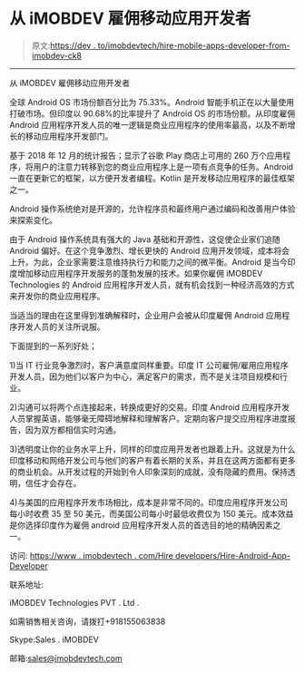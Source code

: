 # 从 iMOBDEV 雇佣移动应用开发者

> 原文:[https://dev . to/imobdevtech/hire-mobile-apps-developer-from-imobdev-ck8](https://dev.to/imobdevtech/hire-mobile-apps-developer-from-imobdev-ck8)

* * *

从 iMOBDEV 雇佣移动应用开发者

全球 Android OS 市场份额百分比为 75.33%。Android 智能手机正在以大量使用打破市场。但印度以 90.68%的比率提升了 Android OS 的市场份额。从印度雇佣 Android 应用程序开发人员的唯一逻辑是商业应用程序的使用率最高，以及不断增长的移动应用程序开发部门。

基于 2018 年 12 月的统计报告；显示了谷歌 Play 商店上可用的 260 万个应用程序，将用户的注意力转移到您的商业应用程序上是一项有点竞争的任务。Android 一直在更新它的框架，以方便开发者编程。Kotlin 是开发移动应用程序的最佳框架之一。

Android 操作系统绝对是开源的，允许程序员和最终用户通过编码和改善用户体验来探索变化。

由于 Android 操作系统具有强大的 Java 基础和开源性，这促使企业家们追随 Android 偏好。在这个竞争激烈、增长更快的 Android 应用开发领域，成本将会上升。为此，企业家需要注意维持执行力和能力之间的微平衡。Android 是当今印度增加移动应用程序开发服务的蓬勃发展的技术。如果你雇佣 iMOBDEV Technologies 的 Android 应用程序开发人员，就有机会找到一种经济高效的方式来开发你的商业应用程序。

当适当的理由在这里得到准确解释时，企业用户会被从印度雇佣 Android 应用程序开发人员的关注所说服。

下面提到的一系列好处；

1)当 IT 行业竞争激烈时，客户满意度同样重要。印度 IT 公司雇佣/雇用应用程序开发人员，因为他们以客户为中心，满足客户的需求，而不是关注项目规模和行业。

2)沟通可以将两个点连接起来，转换成更好的交易。印度 Android 应用程序开发人员掌握英语，能够毫无障碍地解释和理解客户。定期向客户提交应用程序进度报告，因为双方都相信实时沟通。

3)透明度让你的业务水平上升，同样的印度应用开发者也跟着上升。这就是为什么印度移动和网络开发公司与他们的客户有着长期的关系，并且在这两方面都有更多的商业机会。从开发过程的开始到令人印象深刻的成就，没有隐藏的费用。保持透明，信任才会存在。

4)与美国的应用程序开发市场相比，成本是非常不同的。印度应用程序开发公司每小时收费 35 至 50 美元，而美国公司每小时最低收费仅为 150 美元。成本效益是你选择印度作为雇佣 android 应用程序开发人员的首选目的地的精确因素之一。

访问:
[https://www . imobdevtech . com/Hire developers/Hire-Android-App-Developer](https://www.imobdevtech.com/HireDevelopers/Hire-Android-App-Developer)

联系地址:

iMOBDEV Technologies PVT . Ltd .

如需销售相关咨询，请拨打+918155063838

Skype:Sales . iMOBDEV

邮箱:[sales@imobdevtech.com](mailto:sales@imobdevtech.com)